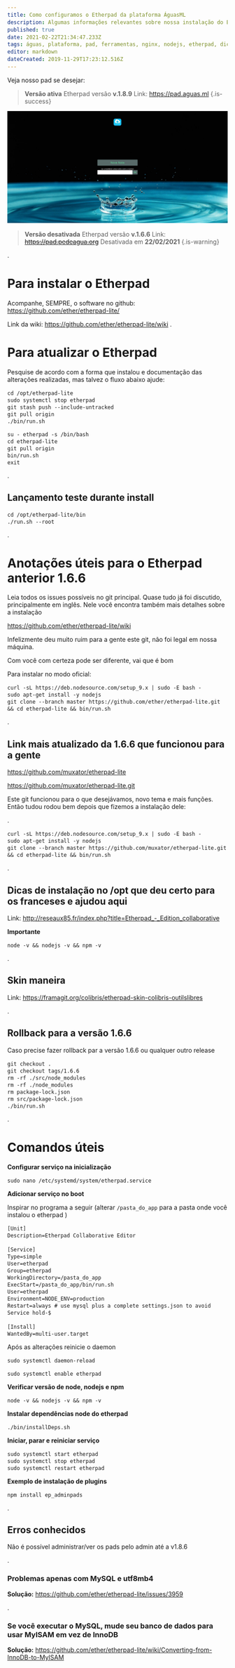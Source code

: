 ```yaml
---
title: Como configuramos o Etherpad da plataforma ÁguasML
description: Algumas informações relevantes sobre nossa instalação do Etherpad  v1.6.6 no Pede Água Pad
published: true
date: 2021-02-22T21:34:47.233Z
tags: águas, plataforma, pad, ferramentas, nginx, nodejs, etherpad, dicas
editor: markdown
dateCreated: 2019-11-29T17:23:12.516Z
---
```


Veja nosso pad se desejar:


> **Versão ativa**
Etherpad versão **v.1.8.9**
Link: https://pad.aguas.ml
{.is-success}

![print-padaguas.png](/uploads/imagens-do-pad/print-padaguas.png)


> **Versão desativada**
Etherpad versão **v.1.6.6** 
Link: ~~https://pad.pedeagua.org~~
Desativada em **22/02/2021**
{.is-warning}

.
# Para instalar o Etherpad
Acompanhe, SEMPRE, o software no github: https://github.com/ether/etherpad-lite/

Link da wiki: https://github.com/ether/etherpad-lite/wiki
.
# Para atualizar o Etherpad
Pesquise de acordo com a forma que instalou e documentação das alterações realizadas, mas talvez o fluxo abaixo ajude:

```text
cd /opt/etherpad-lite
sudo systemctl stop etherpad
git stash push --include-untracked
git pull origin
./bin/run.sh
```
```text
su - etherpad -s /bin/bash
cd etherpad-lite
git pull origin
bin/run.sh
exit
```

.
## Lançamento teste durante install

```text
cd /opt/etherpad-lite/bin
./run.sh --root
```

.
# Anotações úteis para o Etherpad anterior 1.6.6

Leia todos os issues possíveis no git principal. Quase tudo já foi discutido, principalmente em inglês. Nele você encontra também mais detalhes sobre a instalação


https://github.com/ether/etherpad-lite/wiki


Infelizmente deu muito ruim para a gente este git, não foi legal em nossa máquina.


Com você com certeza pode ser diferente, vai que é bom


Para instalar no modo oficial:



```text
curl -sL https://deb.nodesource.com/setup_9.x | sudo -E bash -
sudo apt-get install -y nodejs
git clone --branch master https://github.com/ether/etherpad-lite.git && cd etherpad-lite && bin/run.sh
```

.
## Link mais atualizado da 1.6.6 que funcionou para a gente

https://github.com/muxator/etherpad-lite

https://github.com/muxator/etherpad-lite.git

Este git funcionou para o que desejávamos, novo tema e mais funções. Então tudou rodou bem depois que fizemos a instalação dele:


.
```text
curl -sL https://deb.nodesource.com/setup_9.x | sudo -E bash -
sudo apt-get install -y nodejs
git clone --branch master https://github.com/muxator/etherpad-lite.git && cd etherpad-lite && bin/run.sh
```

.
## Dicas de instalação no /opt que deu certo para os franceses e ajudou aqui

Link: http://reseaux85.fr/index.php?title=Etherpad_-_Edition_collaborative

**Importante**
```
node -v && nodejs -v && npm -v
```

.
## Skin maneira

Link: https://framagit.org/colibris/etherpad-skin-colibris-outilslibres


.
## Rollback para a versão 1.6.6
Caso precise fazer rollback par a versão 1.6.6 ou qualquer outro release

```
git checkout .
git checkout tags/1.6.6
rm -rf ./src/node_modules
rm -rf ./node_modules
rm package-lock.json
rm src/package-lock.json
./bin/run.sh
```

.
# Comandos úteis

**Configurar serviço na inicialização**

``` 
sudo nano /etc/systemd/system/etherpad.service
```


**Adicionar serviço no boot**

Inspirar no programa a seguir (alterar `/pasta_do_app` para a pasta onde você instalou o etherpad )

```
[Unit]
Description=Etherpad Collaborative Editor

[Service]
Type=simple
User=etherpad
Group=etherpad
WorkingDirectory=/pasta_do_app
ExecStart=/pasta_do_app/bin/run.sh
User=etherpad
Environment=NODE_ENV=production
Restart=always # use mysql plus a complete settings.json to avoid Service hold-$

[Install]
WantedBy=multi-user.target

```

Após as alterações reinicie o daemon

```
sudo systemctl daemon-reload
```

```
sudo systemctl enable etherpad
```

**Verificar versão de node, nodejs e npm**
``` 
node -v && nodejs -v && npm -v
```


**Instalar dependências node do etherpad**

``` 
./bin/installDeps.sh
```

**Iniciar, parar e reiniciar serviço**
```text
sudo systemctl start etherpad
sudo systemctl stop etherpad
sudo systemctl restart etherpad
```

**Exemplo de instalação de plugins**
```
npm install ep_adminpads
```

.
## Erros conhecidos

Não é possível administrar/ver os pads pelo admin até a v1.8.6

.
### Problemas apenas com MySQL e utf8mb4
**Solução:** https://github.com/ether/etherpad-lite/issues/3959

.
### Se você executar o MySQL, mude seu banco de dados para usar MyISAM em vez de InnoDB
**Solução:** https://github.com/ether/etherpad-lite/wiki/Converting-from-InnoDB-to-MyISAM
